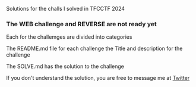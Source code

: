 Solutions for the challs I solved in TFCCTF 2024

### The WEB challenge and REVERSE are not ready yet

Each for the challemges are divided into categories

The README.md file for each challenge the Title and description for the challenge

The SOLVE.md has the solution to the challenge

If you don't understand the solution, you are free to message me at [Twitter](https://twitter.com/SakuraBlossom65)
